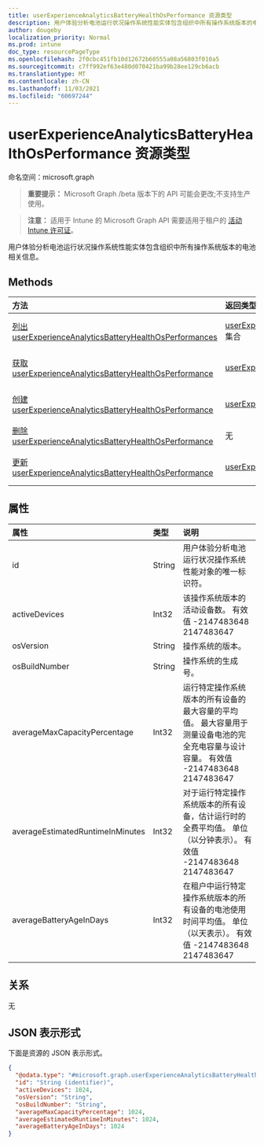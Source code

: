 ```yaml
---
title: userExperienceAnalyticsBatteryHealthOsPerformance 资源类型
description: 用户体验分析电池运行状况操作系统性能实体包含组织中所有操作系统版本的电池相关信息。
author: dougeby
localization_priority: Normal
ms.prod: intune
doc_type: resourcePageType
ms.openlocfilehash: 2f0cbc451fb10d12672b60555a08a56803f010a5
ms.sourcegitcommit: c7ff992ef63e480d070421ba99b28ee129cb6acb
ms.translationtype: MT
ms.contentlocale: zh-CN
ms.lasthandoff: 11/03/2021
ms.locfileid: "60697244"
---
```

# <a name="userexperienceanalyticsbatteryhealthosperformance-resource-type"></a>userExperienceAnalyticsBatteryHealthOsPerformance 资源类型

命名空间：microsoft.graph

> **重要提示：** Microsoft Graph /beta 版本下的 API 可能会更改;不支持生产使用。

> **注意：** 适用于 Intune 的 Microsoft Graph API 需要适用于租户的 [活动 Intune 许可证](https://go.microsoft.com/fwlink/?linkid=839381)。

用户体验分析电池运行状况操作系统性能实体包含组织中所有操作系统版本的电池相关信息。

## <a name="methods"></a>Methods
|方法|返回类型|说明|
|:---|:---|:---|
|[列出 userExperienceAnalyticsBatteryHealthOsPerformances](../api/intune-devices-userexperienceanalyticsbatteryhealthosperformance-list.md)|[userExperienceAnalyticsBatteryHealthOsPerformance](../resources/intune-devices-userexperienceanalyticsbatteryhealthosperformance.md) 集合|列出 [userExperienceAnalyticsBatteryHealthOsPerformance](../resources/intune-devices-userexperienceanalyticsbatteryhealthosperformance.md) 对象的属性和关系。|
|[获取 userExperienceAnalyticsBatteryHealthOsPerformance](../api/intune-devices-userexperienceanalyticsbatteryhealthosperformance-get.md)|[userExperienceAnalyticsBatteryHealthOsPerformance](../resources/intune-devices-userexperienceanalyticsbatteryhealthosperformance.md)|读取 [userExperienceAnalyticsBatteryHealthOsPerformance](../resources/intune-devices-userexperienceanalyticsbatteryhealthosperformance.md) 对象的属性和关系。|
|[创建 userExperienceAnalyticsBatteryHealthOsPerformance](../api/intune-devices-userexperienceanalyticsbatteryhealthosperformance-create.md)|[userExperienceAnalyticsBatteryHealthOsPerformance](../resources/intune-devices-userexperienceanalyticsbatteryhealthosperformance.md)|创建新的 [userExperienceAnalyticsBatteryHealthOsPerformance](../resources/intune-devices-userexperienceanalyticsbatteryhealthosperformance.md) 对象。|
|[删除 userExperienceAnalyticsBatteryHealthOsPerformance](../api/intune-devices-userexperienceanalyticsbatteryhealthosperformance-delete.md)|无|删除 [userExperienceAnalyticsBatteryHealthOsPerformance](../resources/intune-devices-userexperienceanalyticsbatteryhealthosperformance.md)。|
|[更新 userExperienceAnalyticsBatteryHealthOsPerformance](../api/intune-devices-userexperienceanalyticsbatteryhealthosperformance-update.md)|[userExperienceAnalyticsBatteryHealthOsPerformance](../resources/intune-devices-userexperienceanalyticsbatteryhealthosperformance.md)|更新 [userExperienceAnalyticsBatteryHealthOsPerformance 对象](../resources/intune-devices-userexperienceanalyticsbatteryhealthosperformance.md) 的属性。|

## <a name="properties"></a>属性
|属性|类型|说明|
|:---|:---|:---|
|id|String|用户体验分析电池运行状况操作系统性能对象的唯一标识符。|
|activeDevices|Int32|该操作系统版本的活动设备数。 有效值 -2147483648 2147483647|
|osVersion|String|操作系统的版本。|
|osBuildNumber|String|操作系统的生成号。|
|averageMaxCapacityPercentage|Int32|运行特定操作系统版本的所有设备的最大容量的平均值。 最大容量用于测量设备电池的完全充电容量与设计容量。 有效值 -2147483648 2147483647|
|averageEstimatedRuntimeInMinutes|Int32|对于运行特定操作系统版本的所有设备，估计运行时的全费平均值。 单位（以分钟表示）。 有效值 -2147483648 2147483647|
|averageBatteryAgeInDays|Int32|在租户中运行特定操作系统版本的所有设备的电池使用时间平均值。 单位（以天表示）。 有效值 -2147483648 2147483647|

## <a name="relationships"></a>关系
无

## <a name="json-representation"></a>JSON 表示形式
下面是资源的 JSON 表示形式。
<!-- {
  "blockType": "resource",
  "keyProperty": "id",
  "@odata.type": "microsoft.graph.userExperienceAnalyticsBatteryHealthOsPerformance"
}
-->
``` json
{
  "@odata.type": "#microsoft.graph.userExperienceAnalyticsBatteryHealthOsPerformance",
  "id": "String (identifier)",
  "activeDevices": 1024,
  "osVersion": "String",
  "osBuildNumber": "String",
  "averageMaxCapacityPercentage": 1024,
  "averageEstimatedRuntimeInMinutes": 1024,
  "averageBatteryAgeInDays": 1024
}
```



